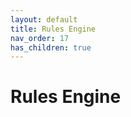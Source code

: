 ```yaml
---
layout: default
title: Rules Engine
nav_order: 17
has_children: true
---
```


# Rules Engine

